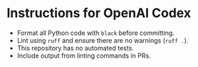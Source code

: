 # Instructions for OpenAI Codex

- Format all Python code with `black` before committing.
- Lint using `ruff` and ensure there are no warnings (`ruff .`).
- This repository has no automated tests.
- Include output from linting commands in PRs.
